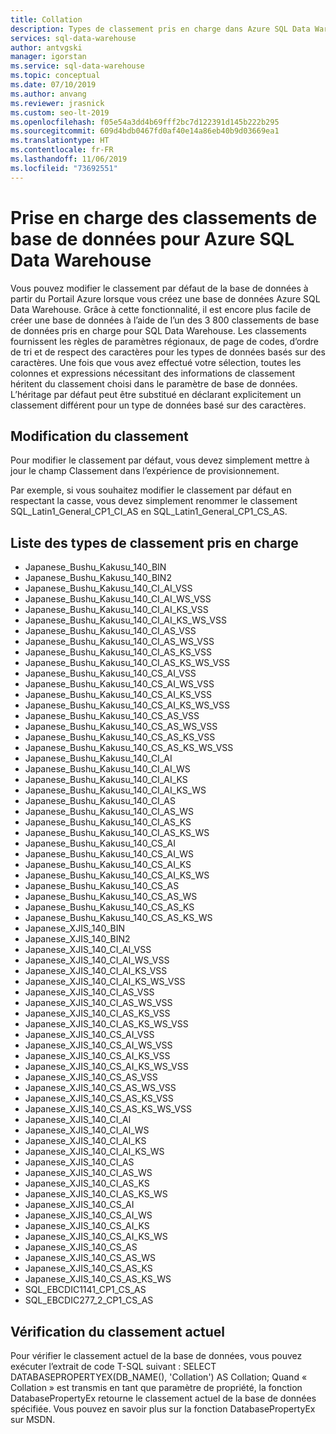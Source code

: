 ```yaml
---
title: Collation
description: Types de classement pris en charge dans Azure SQL Data Warehouse.
services: sql-data-warehouse
author: antvgski
manager: igorstan
ms.service: sql-data-warehouse
ms.topic: conceptual
ms.date: 07/10/2019
ms.author: anvang
ms.reviewer: jrasnick
ms.custom: seo-lt-2019
ms.openlocfilehash: f05e54a3dd4b69fff2bc7d122391d145b222b295
ms.sourcegitcommit: 609d4bdb0467fd0af40e14a86eb40b9d03669ea1
ms.translationtype: HT
ms.contentlocale: fr-FR
ms.lasthandoff: 11/06/2019
ms.locfileid: "73692551"
---
```

# <a name="database-collation-support-for-azure-sql-data-warehouse"></a>Prise en charge des classements de base de données pour Azure SQL Data Warehouse

Vous pouvez modifier le classement par défaut de la base de données à partir du Portail Azure lorsque vous créez une base de données Azure SQL Data Warehouse. Grâce à cette fonctionnalité, il est encore plus facile de créer une base de données à l’aide de l’un des 3 800 classements de base de données pris en charge pour SQL Data Warehouse.
Les classements fournissent les règles de paramètres régionaux, de page de codes, d’ordre de tri et de respect des caractères pour les types de données basés sur des caractères. Une fois que vous avez effectué votre sélection, toutes les colonnes et expressions nécessitant des informations de classement héritent du classement choisi dans le paramètre de base de données. L’héritage par défaut peut être substitué en déclarant explicitement un classement différent pour un type de données basé sur des caractères.

## <a name="changing-collation"></a>Modification du classement
Pour modifier le classement par défaut, vous devez simplement mettre à jour le champ Classement dans l’expérience de provisionnement.

Par exemple, si vous souhaitez modifier le classement par défaut en respectant la casse, vous devez simplement renommer le classement SQL_Latin1_General_CP1_CI_AS en SQL_Latin1_General_CP1_CS_AS. 

## <a name="list-of-unsupported-collation-types"></a>Liste des types de classement pris en charge
*   Japanese_Bushu_Kakusu_140_BIN
*   Japanese_Bushu_Kakusu_140_BIN2
*   Japanese_Bushu_Kakusu_140_CI_AI_VSS
*   Japanese_Bushu_Kakusu_140_CI_AI_WS_VSS
*   Japanese_Bushu_Kakusu_140_CI_AI_KS_VSS
*   Japanese_Bushu_Kakusu_140_CI_AI_KS_WS_VSS
*   Japanese_Bushu_Kakusu_140_CI_AS_VSS
*   Japanese_Bushu_Kakusu_140_CI_AS_WS_VSS
*   Japanese_Bushu_Kakusu_140_CI_AS_KS_VSS
*   Japanese_Bushu_Kakusu_140_CI_AS_KS_WS_VSS
*   Japanese_Bushu_Kakusu_140_CS_AI_VSS
*   Japanese_Bushu_Kakusu_140_CS_AI_WS_VSS
*   Japanese_Bushu_Kakusu_140_CS_AI_KS_VSS
*   Japanese_Bushu_Kakusu_140_CS_AI_KS_WS_VSS
*   Japanese_Bushu_Kakusu_140_CS_AS_VSS
*   Japanese_Bushu_Kakusu_140_CS_AS_WS_VSS
*   Japanese_Bushu_Kakusu_140_CS_AS_KS_VSS
*   Japanese_Bushu_Kakusu_140_CS_AS_KS_WS_VSS
*   Japanese_Bushu_Kakusu_140_CI_AI
*   Japanese_Bushu_Kakusu_140_CI_AI_WS
*   Japanese_Bushu_Kakusu_140_CI_AI_KS
*   Japanese_Bushu_Kakusu_140_CI_AI_KS_WS
*   Japanese_Bushu_Kakusu_140_CI_AS
*   Japanese_Bushu_Kakusu_140_CI_AS_WS
*   Japanese_Bushu_Kakusu_140_CI_AS_KS
*   Japanese_Bushu_Kakusu_140_CI_AS_KS_WS
*   Japanese_Bushu_Kakusu_140_CS_AI
*   Japanese_Bushu_Kakusu_140_CS_AI_WS
*   Japanese_Bushu_Kakusu_140_CS_AI_KS
*   Japanese_Bushu_Kakusu_140_CS_AI_KS_WS
*   Japanese_Bushu_Kakusu_140_CS_AS
*   Japanese_Bushu_Kakusu_140_CS_AS_WS
*   Japanese_Bushu_Kakusu_140_CS_AS_KS
*   Japanese_Bushu_Kakusu_140_CS_AS_KS_WS
*   Japanese_XJIS_140_BIN
*   Japanese_XJIS_140_BIN2
*   Japanese_XJIS_140_CI_AI_VSS
*   Japanese_XJIS_140_CI_AI_WS_VSS
*   Japanese_XJIS_140_CI_AI_KS_VSS
*   Japanese_XJIS_140_CI_AI_KS_WS_VSS
*   Japanese_XJIS_140_CI_AS_VSS
*   Japanese_XJIS_140_CI_AS_WS_VSS
*   Japanese_XJIS_140_CI_AS_KS_VSS
*   Japanese_XJIS_140_CI_AS_KS_WS_VSS
*   Japanese_XJIS_140_CS_AI_VSS
*   Japanese_XJIS_140_CS_AI_WS_VSS
*   Japanese_XJIS_140_CS_AI_KS_VSS
*   Japanese_XJIS_140_CS_AI_KS_WS_VSS
*   Japanese_XJIS_140_CS_AS_VSS
*   Japanese_XJIS_140_CS_AS_WS_VSS
*   Japanese_XJIS_140_CS_AS_KS_VSS
*   Japanese_XJIS_140_CS_AS_KS_WS_VSS
*   Japanese_XJIS_140_CI_AI
*   Japanese_XJIS_140_CI_AI_WS
*   Japanese_XJIS_140_CI_AI_KS
*   Japanese_XJIS_140_CI_AI_KS_WS
*   Japanese_XJIS_140_CI_AS
*   Japanese_XJIS_140_CI_AS_WS
*   Japanese_XJIS_140_CI_AS_KS
*   Japanese_XJIS_140_CI_AS_KS_WS
*   Japanese_XJIS_140_CS_AI
*   Japanese_XJIS_140_CS_AI_WS
*   Japanese_XJIS_140_CS_AI_KS
*   Japanese_XJIS_140_CS_AI_KS_WS
*   Japanese_XJIS_140_CS_AS
*   Japanese_XJIS_140_CS_AS_WS
*   Japanese_XJIS_140_CS_AS_KS
*   Japanese_XJIS_140_CS_AS_KS_WS
*   SQL_EBCDIC1141_CP1_CS_AS
*   SQL_EBCDIC277_2_CP1_CS_AS

## <a name="checking-the-current-collation"></a>Vérification du classement actuel
Pour vérifier le classement actuel de la base de données, vous pouvez exécuter l’extrait de code T-SQL suivant : SELECT DATABASEPROPERTYEX(DB_NAME(), 'Collation') AS Collation; Quand « Collation » est transmis en tant que paramètre de propriété, la fonction DatabasePropertyEx retourne le classement actuel de la base de données spécifiée. Vous pouvez en savoir plus sur la fonction DatabasePropertyEx sur MSDN.

